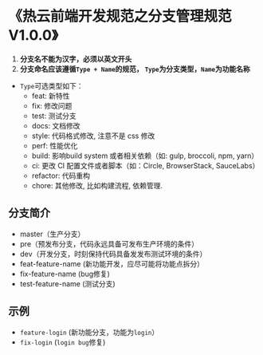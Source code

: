 
# 《热云前端开发规范之分支管理规范V1.0.0》

1. **分支名不能为汉字，必须以英文开头**
2. **分支命名应该遵循`Type + Name`的规范， `Type`为分支类型，`Name`为功能名称**

- `Type`可选类型如下：
  - feat: 新特性
  - fix: 修改问题
  - test: 测试分支
  - docs: 文档修改
  - style: 代码格式修改, 注意不是 css 修改
  - perf: 性能优化
  - build: 影响build system 或者相关依赖（如: gulp, broccoli, npm, yarn）
  - ci: 更改 CI 配置文件或者脚本（如：Circle, BrowserStack, SauceLabs）
  - refactor: 代码重构
  - chore: 其他修改, 比如构建流程, 依赖管理.

## 分支简介

- master（生产分支）
- pre（预发布分支，代码永远具备可发布生产环境的条件）
- dev（开发分支，时刻保持代码具备发发布测试环境的条件）
- feat-feature-name (新功能开发，应尽可能将功能点拆分）
- fix-feature-name (bug修复)
- test-feature-name (测试分支)

## 示例

- `feature-login` (新功能分支，功能为`login`）
- `fix-login` (`login bug`修复)